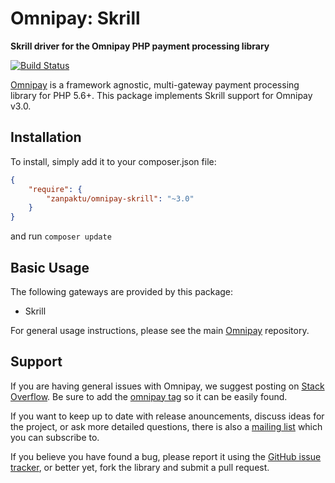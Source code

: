 # Omnipay: Skrill

**Skrill driver for the Omnipay PHP payment processing library**

[![Build Status](https://travis-ci.org/zanpaktu/omnipay-skrill.svg?branch=master)](https://travis-ci.org/zanpaktu/omnipay-skrill)


[Omnipay](https://github.com/omnipay/omnipay) is a framework agnostic, multi-gateway payment
processing library for PHP 5.6+. This package implements Skrill support for Omnipay v3.0.

## Installation

To install, simply add it to your composer.json file:

```json
{
    "require": {
        "zanpaktu/omnipay-skrill": "~3.0"
    }
}
```

and run `composer update`
## Basic Usage

The following gateways are provided by this package:

* Skrill

For general usage instructions, please see the main [Omnipay](https://github.com/omnipay/omnipay)
repository.

## Support

If you are having general issues with Omnipay, we suggest posting on
[Stack Overflow](http://stackoverflow.com/). Be sure to add the
[omnipay tag](http://stackoverflow.com/questions/tagged/omnipay) so it can be easily found.

If you want to keep up to date with release anouncements, discuss ideas for the project,
or ask more detailed questions, there is also a [mailing list](https://groups.google.com/forum/#!forum/omnipay) which
you can subscribe to.

If you believe you have found a bug, please report it using the [GitHub issue tracker](https://github.com/alfaproject/omnipay-skrill/issues),
or better yet, fork the library and submit a pull request.
